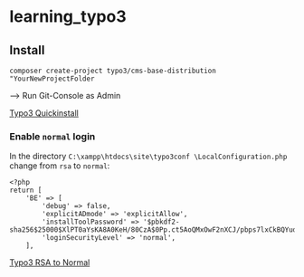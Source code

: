 # learning_typo3

## Install

`composer create-project typo3/cms-base-distribution "YourNewProjectFolder`

--> Run Git-Console as Admin

[Typo3 Quickinstall](https://docs.typo3.org/typo3cms/InstallationGuide/QuickInstall/Composer/Index.html)

### Enable `normal` login

In the directory `C:\xampp\htdocs\site\typo3conf \LocalConfiguration.php` change from `rsa` to `normal`:

```
<?php
return [
    'BE' => [
        'debug' => false,
        'explicitADmode' => 'explicitAllow',
        'installToolPassword' => '$pbkdf2-sha256$25000$XlPT0aYsKA8A0KeH/80CzA$0Pp.ct5AoQMxOwF2nXCJ/pbps7lxCkBQYudoP4s1vtg',
        'loginSecurityLevel' => 'normal',
    ],
```
[Typo3 RSA to Normal](https://www.pagemachine.de/blog/tutorial-update-typo3-8-7-als-testsystem-unter-windows-installieren/)
